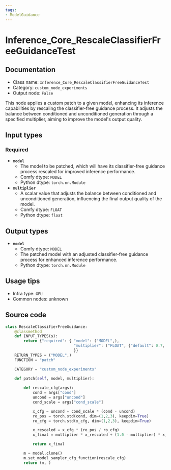 ```yaml
---
tags:
- ModelGuidance
---
```


# Inference_Core_RescaleClassifierFreeGuidanceTest
## Documentation
- Class name: `Inference_Core_RescaleClassifierFreeGuidanceTest`
- Category: `custom_node_experiments`
- Output node: `False`

This node applies a custom patch to a given model, enhancing its inference capabilities by rescaling the classifier-free guidance process. It adjusts the balance between conditioned and unconditioned generation through a specified multiplier, aiming to improve the model's output quality.
## Input types
### Required
- **`model`**
    - The model to be patched, which will have its classifier-free guidance process rescaled for improved inference performance.
    - Comfy dtype: `MODEL`
    - Python dtype: `torch.nn.Module`
- **`multiplier`**
    - A scalar value that adjusts the balance between conditioned and unconditioned generation, influencing the final output quality of the model.
    - Comfy dtype: `FLOAT`
    - Python dtype: `float`
## Output types
- **`model`**
    - Comfy dtype: `MODEL`
    - The patched model with an adjusted classifier-free guidance process for enhanced inference performance.
    - Python dtype: `torch.nn.Module`
## Usage tips
- Infra type: `GPU`
- Common nodes: unknown


## Source code
```python
class RescaleClassifierFreeGuidance:
    @classmethod
    def INPUT_TYPES(s):
        return {"required": { "model": ("MODEL",),
                              "multiplier": ("FLOAT", {"default": 0.7, "min": 0.0, "max": 1.0, "step": 0.01}),
                              }}
    RETURN_TYPES = ("MODEL",)
    FUNCTION = "patch"

    CATEGORY = "custom_node_experiments"

    def patch(self, model, multiplier):
        
        def rescale_cfg(args):
            cond = args["cond"]
            uncond = args["uncond"]
            cond_scale = args["cond_scale"]

            x_cfg = uncond + cond_scale * (cond - uncond)
            ro_pos = torch.std(cond, dim=(1,2,3), keepdim=True)
            ro_cfg = torch.std(x_cfg, dim=(1,2,3), keepdim=True)

            x_rescaled = x_cfg * (ro_pos / ro_cfg)
            x_final = multiplier * x_rescaled + (1.0 - multiplier) * x_cfg

            return x_final

        m = model.clone()
        m.set_model_sampler_cfg_function(rescale_cfg)
        return (m, )

```
